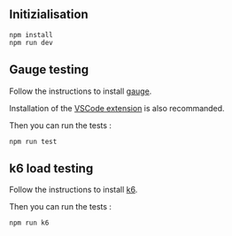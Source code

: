 ## Initizialisation

```
npm install
npm run dev
```

## Gauge testing

Follow the instructions to install [gauge](https://docs.gauge.org/getting_started/installing-gauge.html?os=linux&language=javascript&ide=vscode#id4).

Installation of the [VSCode extension](https://marketplace.visualstudio.com/items?itemName=getgauge.gauge) is also recommanded.

Then you can run the tests :

```
npm run test
```

## k6 load testing

Follow the instructions to install [k6](https://k6.io/docs/getting-started/installation).

Then you can run the tests :

```
npm run k6
```
